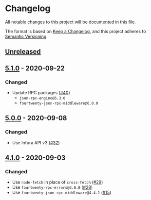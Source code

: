 # Changelog

All notable changes to this project will be documented in this file.

The format is based on [Keep a Changelog](https://keepachangelog.com/en/1.0.0/), and this project adheres to [Semantic Versioning](https://semver.org/spec/v2.0.0.html).

## [Unreleased]

## [5.1.0] - 2020-09-22

### Changed

- Update RPC packages ([#40](https://github.com/MetaMask/fourtwenty-json-rpc-infura/pull/40))
  - `json-rpc-engine@5.3.0`
  - `fourtwenty-json-rpc-middleware@6.0.0`

## [5.0.0] - 2020-09-08

### Changed

- Use Infura API v3 ([#32](https://github.com/MetaMask/fourtwenty-json-rpc-infura/pull/32))

## [4.1.0] - 2020-09-03

### Changed

- Use `node-fetch` in place of `cross-fetch` ([#29](https://github.com/MetaMask/fourtwenty-json-rpc-infura/pull/28))
- Use `fourtwenty-rpc-errors@3.0.0` ([#28](https://github.com/MetaMask/fourtwenty-json-rpc-infura/pull/28))
- Use `fourtwenty-json-rpc-middleware@4.4.1` ([#15](https://github.com/MetaMask/fourtwenty-json-rpc-infura/pull/15))

[Unreleased]:https://github.com/MetaMask/fourtwenty-json-rpc-infura/compare/v5.1.0...HEAD
[5.1.0]:https://github.com/MetaMask/fourtwenty-json-rpc-infura/compare/v5.0.0...v5.1.0
[5.0.0]:https://github.com/MetaMask/fourtwenty-json-rpc-infura/compare/v4.1.0...v5.0.0
[4.1.0]:https://github.com/MetaMask/fourtwenty-json-rpc-infura/compare/v4.0.2...v4.1.0
